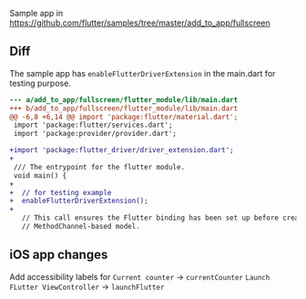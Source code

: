 Sample app in https://github.com/flutter/samples/tree/master/add_to_app/fullscreen


## Diff

The sample app has `enableFlutterDriverExtension` in the main.dart for testing purpose.

```diff
--- a/add_to_app/fullscreen/flutter_module/lib/main.dart
+++ b/add_to_app/fullscreen/flutter_module/lib/main.dart
@@ -6,8 +6,14 @@ import 'package:flutter/material.dart';
 import 'package:flutter/services.dart';
 import 'package:provider/provider.dart';

+import 'package:flutter_driver/driver_extension.dart';
+
 /// The entrypoint for the flutter module.
 void main() {
+
+  // for testing example
+  enableFlutterDriverExtension();
+
   // This call ensures the Flutter binding has been set up before creating the
   // MethodChannel-based model.
```

## iOS app changes

Add accessibility labels for 
`Current counter` -> `currentCounter`
 `Launch FLutter ViewController` -> `launchFlutter`